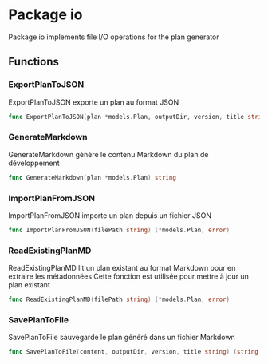 # Package io

Package io implements file I/O operations for the plan generator


## Functions

### ExportPlanToJSON

ExportPlanToJSON exporte un plan au format JSON


```go
func ExportPlanToJSON(plan *models.Plan, outputDir, version, title string) (string, error)
```

### GenerateMarkdown

GenerateMarkdown génère le contenu Markdown du plan de développement


```go
func GenerateMarkdown(plan *models.Plan) string
```

### ImportPlanFromJSON

ImportPlanFromJSON importe un plan depuis un fichier JSON


```go
func ImportPlanFromJSON(filePath string) (*models.Plan, error)
```

### ReadExistingPlanMD

ReadExistingPlanMD lit un plan existant au format Markdown pour en extraire les métadonnées
Cette fonction est utilisée pour mettre à jour un plan existant


```go
func ReadExistingPlanMD(filePath string) (*models.Plan, error)
```

### SavePlanToFile

SavePlanToFile sauvegarde le plan généré dans un fichier Markdown


```go
func SavePlanToFile(content, outputDir, version, title string) (string, error)
```


